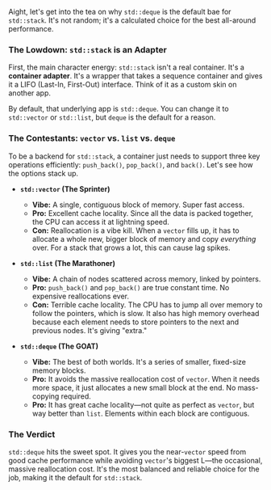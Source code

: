 Aight, let's get into the tea on why `std::deque` is the default bae for `std::stack`. It's not random; it's a calculated choice for the best all-around performance.

### The Lowdown: `std::stack` is an Adapter

First, the main character energy: `std::stack` isn't a real container. It's a **container adapter**. It's a wrapper that takes a sequence container and gives it a LIFO (Last-In, First-Out) interface. Think of it as a custom skin on another app.

By default, that underlying app is `std::deque`. You can change it to `std::vector` or `std::list`, but `deque` is the default for a reason.

### The Contestants: `vector` vs. `list` vs. `deque`

To be a backend for `std::stack`, a container just needs to support three key operations efficiently: `push_back()`, `pop_back()`, and `back()`. Let's see how the options stack up.

*   **`std::vector` (The Sprinter)**
    *   **Vibe:** A single, contiguous block of memory. Super fast access.
    *   **Pro:** Excellent cache locality. Since all the data is packed together, the CPU can access it at lightning speed.
    *   **Con:** Reallocation is a vibe kill. When a `vector` fills up, it has to allocate a whole new, bigger block of memory and copy *everything* over. For a stack that grows a lot, this can cause lag spikes.

*   **`std::list` (The Marathoner)**
    *   **Vibe:** A chain of nodes scattered across memory, linked by pointers.
    *   **Pro:** `push_back()` and `pop_back()` are true constant time. No expensive reallocations ever.
    *   **Con:** Terrible cache locality. The CPU has to jump all over memory to follow the pointers, which is slow. It also has high memory overhead because each element needs to store pointers to the next and previous nodes. It's giving "extra."

*   **`std::deque` (The GOAT)**
    *   **Vibe:** The best of both worlds. It's a series of smaller, fixed-size memory blocks.
    *   **Pro:** It avoids the massive reallocation cost of `vector`. When it needs more space, it just allocates a new small block at the end. No mass-copying required.
    *   **Pro:** It has great cache locality—not quite as perfect as `vector`, but way better than `list`. Elements within each block are contiguous.

### The Verdict
`std::deque` hits the sweet spot. It gives you the near-`vector` speed from good cache performance while avoiding `vector`'s biggest L—the occasional, massive reallocation cost. It's the most balanced and reliable choice for the job, making it the default for `std::stack`.
